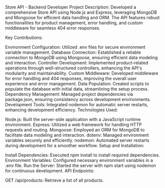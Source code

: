 Store API - Backend Developer
Project Description:
Developed a comprehensive Store API using Node.js and Express, leveraging MongoDB and Mongoose for efficient data handling and ORM. The API features robust functionalities for product management, error handling, and custom middleware for seamless 404 error responses.

Key Contributions:

Environment Configuration: Utilized .env files for secure environment variable management.
Database Connection: Established a reliable connection to MongoDB using Mongoose, ensuring efficient data modeling and interaction.
Controller Development: Implemented product-related operations through well-structured controllers, enhancing the API's modularity and maintainability.
Custom Middleware: Developed middleware for error handling and 404 responses, improving the overall user experience and error management.
Data Population: Created scripts to populate the database with initial data, streamlining the setup process.
Dependency Management: Managed project dependencies via package.json, ensuring consistency across development environments.
Development Tools: Integrated nodemon for automatic server restarts, enhancing development efficiency.
Technologies Used:

Node.js: Built the server-side application with a JavaScript runtime environment.
Express: Utilized a web framework for handling HTTP requests and routing.
Mongoose: Employed an ORM for MongoDB to facilitate data modeling and interaction.
dotenv: Managed environment variables securely and efficiently.
nodemon: Automated server restarts during development for a smoother workflow.
Setup and Installation:

Install Dependencies: Executed npm install to install required dependencies.
Environment Variables: Configured necessary environment variables in a .env file.
Run the Server: Started the server with npm start using nodemon for continuous development.
API Endpoints:

GET /api/products: Retrieve a list of all products.
